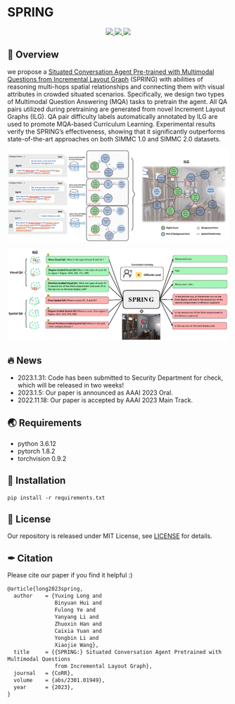 # SPRING
<p align="center">
    <a href="./LICENSE"><img src="https://img.shields.io/badge/license-MIT-red.svg">
    </a>
    <a href="support os"><img src="https://img.shields.io/badge/os-linux%2C%20win%2C%20mac-pink.svg">
    </a>
    <a href=""><img src="https://img.shields.io/badge/python-3.7+-aff.svg">
    </a>
    <br />
</p>

## 🏴 **Overview**
we propose a [Situated Conversation Agent Pre-trained with Multimodal Questions from Incremental Layout Graph](https://arxiv.org/abs/2301.01949) (SPRING) with abilities of reasoning multi-hops spatial relationships and connecting them with visual attributes in crowded situated scenarios. Specifically, we design two types of Multimodal Question Answering (MQA) tasks to pretrain the agent. All QA pairs utilized during pretraining are generated from novel Increment Layout Graphs (ILG). QA pair difficulty labels automatically annotated by ILG are used to promote MQA-based Curriculum Learning. Experimental results verify the SPRING’s effectiveness, showing that it significantly outperforms state-of-the-art approaches on both SIMMC 1.0 and SIMMC 2.0 datasets.

![image1](./imgs/ILG.png)

![image2](./imgs/Spring.png)

## 🔥 News
- 2023.1.31: Code has been submitted to Security Department for check, which will be released in two weeks!
- 2023.1.5: Our paper is announced as AAAI 2023 Oral.
- 2022.11.18: Our paper is accepted by AAAI 2023 Main Track. 

## 🌏 Requirements
* python 3.6.12
* pytorch 1.8.2
* torchvision 0.9.2

## 🔨 Installation
```
pip install -r requirements.txt
```

## 📝 **License**

Our repository is released under MIT License, see [LICENSE](LICENSE) for details.

## ✒ **Citation** 
Please cite our paper if you find it helpful :)

```
@article{long2023spring,
  author    = {Yuxing Long and
               Binyuan Hui and
               Fulong Ye and
               Yanyang Li and
               Zhuoxin Han and
               Caixia Yuan and
               Yongbin Li and
               Xiaojie Wang},
  title     = {{SPRING:} Situated Conversation Agent Pretrained with Multimodal Questions
               from Incremental Layout Graph},
  journal   = {CoRR},
  volume    = {abs/2301.01949},
  year      = {2023},
}
```
